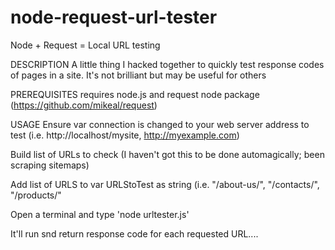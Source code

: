 node-request-url-tester
=======================

Node + Request = Local URL testing

DESCRIPTION
A little thing I hacked together to quickly test response codes of pages in a site. It's not brilliant but may be useful for others

PREREQUISITES
requires node.js and request node package (https://github.com/mikeal/request)

USAGE
Ensure var connection is changed to your web server address to test (i.e. http://localhost/mysite, http://myexample.com)

Build list of URLs to check (I haven't got this to be done automagically; been scraping sitemaps)

Add list of URLS to var URLStoTest as string (i.e. "/about-us/", "/contacts/", "/products/"

Open a terminal and type 'node urltester.js'

It'll run snd return response code for each requested URL....
